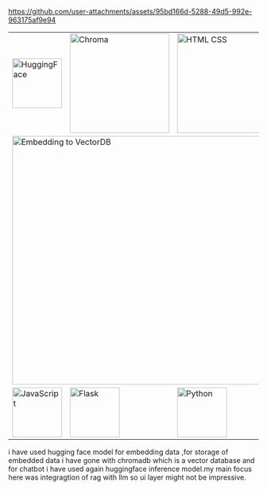 


https://github.com/user-attachments/assets/95bd166d-5288-49d5-992e-963175af9e94





<div align="center">
  <table>
    <tr>
      <td><img width="100" src="https://github.com/user-attachments/assets/53d23071-192a-499f-9a3b-24e4a3364ca8" alt="HuggingFace" /></td>
      <td><img width="200" src="https://github.com/user-attachments/assets/18811ca3-fb0d-402d-bf6d-30bcf892b052" alt="Chroma" /></td>
      <td><img width="200" src="https://github.com/user-attachments/assets/0cb9879e-da45-4f44-85cf-c89eb769b943" alt="HTML CSS" /></td>
    </tr>
    <tr>
      <td colspan="3">
        <img width="500" src="https://github.com/user-attachments/assets/fbdc6103-9f94-49f5-ac48-2aa4acd1031d" alt="Embedding to VectorDB" />
      </td>
    </tr>
    <tr>
      <td><img width="100" src="https://github.com/user-attachments/assets/7c82e666-c471-4acd-bc5e-959c97b82cd3" alt="JavaScript" /></td>
      <td><img width="100" src="https://github.com/user-attachments/assets/d53d7109-5eb8-4871-800d-c0ff0b3f6eda" alt="Flask" /></td>
      <td><img width="100" src="https://github.com/user-attachments/assets/050a4fb8-a194-4ccf-92c9-8d02be62c2ab" alt="Python" /></td>
    </tr>
  </table>
</div>

i have used hugging face model for embedding data ,for storage of embedded data i have gone with chromadb which is a vector 
database and for chatbot i have used again huggingface inference model.my main focus here was integragtion of rag with
 llm so ui layer might not be impressive.
